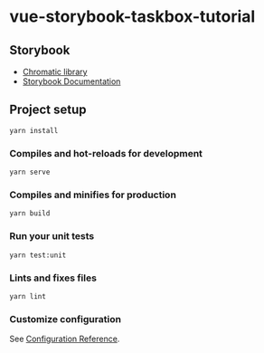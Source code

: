 # vue-storybook-taskbox-tutorial

## Storybook

- [Chromatic library](https://chromatic.com/library?appId=5f019d90c5a5d30022e5018c&branch=master)
- [Storybook Documentation](https://master--5f019d90c5a5d30022e5018c.chromatic.com)

## Project setup
```
yarn install
```

### Compiles and hot-reloads for development
```
yarn serve
```

### Compiles and minifies for production
```
yarn build
```

### Run your unit tests
```
yarn test:unit
```

### Lints and fixes files
```
yarn lint
```

### Customize configuration
See [Configuration Reference](https://cli.vuejs.org/config/).
